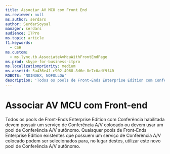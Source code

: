 ```yaml
---
title: Associar AV MCU com Front End
ms.reviewer: null
ms.author: serdars
author: SerdarSoysal
manager: serdars
audience: ITPro
ms.topic: article
f1.keywords:
  - CSH
ms.custom:
  - ms.lync.tb.AssociateAvMcuWithFrontEndPage
ms.prod: skype-for-business-itpro
ms.localizationpriority: medium
ms.assetid: 5a436e41-c902-4968-8d6e-8e7c0adf9f40
ROBOTS: 'NOINDEX, NOFOLLOW'
description: 'Todos os pools de Front-Ends Enterprise Edition com Conferência habilitada devem possuir um serviço de Conferência A/V colocado ou devem usar um pool de Conferência A/V autônomo. Quaisquer pools de Front-Ends Enterprise Edition existentes que possuem um serviço de Conferência A/V colocado podem ser selecionados para, no lugar destes, utilizar este novo pool de Conferência A/V autônomo.'
---
```


# <a name="associate-av-mcu-with-front-end"></a>Associar AV MCU com Front-end
 
Todos os pools de Front-Ends Enterprise Edition com Conferência habilitada devem possuir um serviço de Conferência A/V colocado ou devem usar um pool de Conferência A/V autônomo. Quaisquer pools de Front-Ends Enterprise Edition existentes que possuem um serviço de Conferência A/V colocado podem ser selecionados para, no lugar destes, utilizar este novo pool de Conferência A/V autônomo.
  

